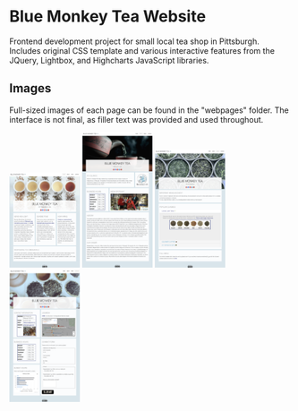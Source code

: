 # Blue Monkey Tea Website

Frontend development project for small local tea shop in Pittsburgh. Includes original CSS template and various interactive features from the JQuery, Lightbox, and Highcharts JavaScript libraries. 

## Images 
Full-sized images of each page can be found in the "webpages" folder. The interface is not final, as filler text was provided and used throughout.  

<img name="home" src="/webpages/home.png" width=25%>
<img name="about" src="/webpages/about.png" width=25%>
<img name="menu" src="/webpages/menu.png" width=25%>
<img name="contact" src="/webpages/contact.png" width=25%>

